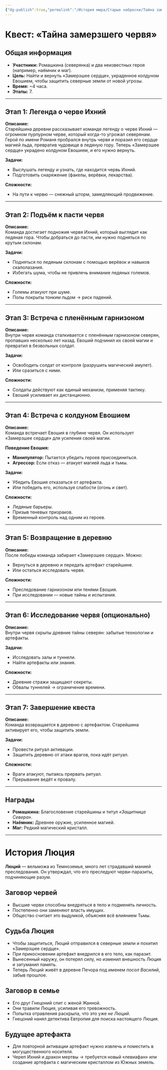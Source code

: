 ```yaml
---
{"dg-publish":true,"permalink":"/История мира/Старые наброски/Тайна замёрзшего червя/","noteIcon":"","created":"2025-09-07T08:22:52.888+03:00","updated":"2025-09-07T08:24:46.311+03:00"}
---
```


# Квест: «Тайна замерзшего червя»

## Общая информация
- **Участники:** Ромашкина (северянка) и два неизвестных героя (например, наёмник и маг).  
- **Цель:** Найти и вернуть «Замерзшее сердце», украденное колдуном Евошием, чтобы защитить северные земли от новой угрозы.  
- **Время:** ~4 часа.  
- **Этапы:** 7.  

---

## Этап 1: Легенда о черве Ихний
**Описание:**  
Старейшина деревни рассказывает команде легенду о черве Ихний — огромном пурпурном черве, который когда-то угрожал северянам. Герой по имени Романя пробрался внутрь червя и поразил его сердце магией льда, превратив чудовище в ледяную гору. Теперь «Замерзшее сердце» украдено колдуном Евошием, и его нужно вернуть.  

**Задачи:**  
- Выслушать легенду и узнать, где находится червь Ихний.  
- Подготовить снаряжение (факелы, верёвки, лекарства).  

**Сложности:**  
- На пути к червю — снежный шторм, замедляющий продвижение.  

---

## Этап 2: Подъём к пасти червя
**Описание:**  
Команда достигает подножия червя Ихний, который выглядит как ледяная гора. Чтобы добраться до пасти, им нужно подняться по крутым склонам.  

**Задачи:**  
- Подняться по ледяным склонам с помощью верёвок и навыков скалолазания.  
- Избегать шума, чтобы не привлечь внимание ледяных големов.  

**Сложности:**  
- Големы атакуют при шуме.  
- Полы покрыты тонким льдом → риск падений.  

---

## Этап 3: Встреча с пленённым гарнизоном
**Описание:**  
Внутри червя команда сталкивается с пленённым гарнизоном северян, пропавших несколько лет назад. Евоший подчинил их своей магии и превратил в безвольных солдат.  

**Задачи:**  
- Освободить солдат от контроля (разрушить магический амулет).  
- Или сразиться с ними.  

**Сложности:**  
- Солдаты действуют как единый механизм, применяя тактику.  
- Евоший усиливает их дистанционно.  

---

## Этап 4: Встреча с колдуном Евошием
**Описание:**  
Команда встречает Евошия в глубине червя. Он использует «Замерзшее сердце» для усиления своей магии.  

**Поведение Евошия:**  
- **Манипулятор:** Пытается убедить героев присоединиться.  
- **Агрессор:** Если отказ — атакует магией льда и тьмы.  

**Задачи:**  
- Убедить Евошия отказаться от артефакта.  
- Или победить его, используя слабости (огонь и свет).  

**Сложности:**  
- Ледяные барьеры.  
- Призыв теневых призраков.  
- Временный контроль над одним из героев.  

---

## Этап 5: Возвращение в деревню
**Описание:**  
После победы команда забирает «Замерзшее сердце». Можно:  
- Вернуться в деревню и передать артефакт старейшине.  
- Или остаться исследовать червя.  

**Сложности:**  
- Преследование гарнизоном или тенями Евошия.  
- При исследовании — новые тайны и испытания.  

---

## Этап 6: Исследование червя (опционально)
**Описание:**  
Внутри червя скрыты древние тайны северян: забытые технологии и артефакты.  

**Задачи:**  
- Исследовать залы и туннели.  
- Найти артефакты или знания.  

**Сложности:**  
- Древние стражи защищают секреты.  
- Обвалы туннелей → ограничение времени.  

---

## Этап 7: Завершение квеста
**Описание:**  
Команда возвращается в деревню с артефактом. Старейшина активирует его, чтобы защитить земли.  

**Задачи:**  
- Провести ритуал активации.  
- Защитить деревню от атаки врагов, пока идёт ритуал.  

**Сложности:**  
- Враги атакуют, пытаясь прервать ритуал.  
- Прерывание ведёт к провалу.  

---

## Награды
- **Ромашкина:** Благословение старейшины и титул *«Защитница Севера»*.  
- **Наёмник:** Древнее оружие, усиленное магией.  
- **Маг:** Редкий магический кристалл.  

---

# История Люция
**Люций** — вельможа из Темноземья, много лет страдавший манией преследования. Он утверждал, что его преследуют черви-паразиты, подчиняющие разум.  

## Заговор червей
- Высшие черви способны внедряться в тело и подменять личность.  
- Постепенно они заменяют власть имущих.  
- Общество считает это выдумкой, объясняя всё влиянием Тьмы.  

## Судьба Люция
- Чтобы защититься, Люций отправился в северные земли и похитил «Замерзшее сердце».  
- При прикосновении артефакт внедрился в его тело, как паразит.  
- Вынесенный наружу, он потерял силу, но изменил внешность Люция и затуманил память.  
- Теперь Люций живёт в деревне Печора под именем *посол Василий*, забыв прошлое.  

## Заговор в семье
- Его друг Гнецоний спит с женой Жанной.  
- Они травили Люция, усиливая его тревожность.  
- Попытка отравления раскрыла, что это уже *не Люций*.  
- Гнецоний нанял детектива Евтропия для поиска настоящего Люция.  

## Будущее артефакта
- Для повторной активации артефакт нужно извлечь и поместить в могущественного носителя.  
- Череп Ихний и дракон мертвы → требуется новый «левиафан» или создание артефакта с магическим кристаллом из Южных земель.  
